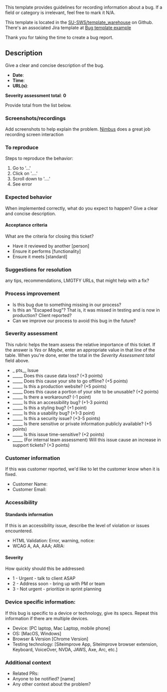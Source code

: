 This template provides guidelines for recording information about a bug. If a field or category is irrelevant, feel free to mark it N/A.

This template is located in the [SU-SWS/template_warehouse](https://github.com/SU-SWS/template_warehouse) on Github.
There's an associated Jira template at [Bug template example](https://stanfordits.atlassian.net/browse/TEMP-1)

Thank you for taking the time to create a bug report.

## Description
Give a clear and concise description of the bug.

* **Date**: 
* **Time**: 
* **URL(s)**: 

**Severity assessment total**: **0**

Provide total from the list below.

### Screenshots/recordings
Add screenshots to help explain the problem.  [Nimbus](https://chrome.google.com/webstore/detail/nimbus-screenshot-screen/bpconcjcammlapcogcnnelfmaeghhagj?hl=en) does a great job recording screen interaction

### To reproduce
Steps to reproduce the behavior:
1. Go to '...'
1. Click on '....'
1. Scroll down to '....'
1. See error

### Expected behavior
When implemented correctly, what do you expect to happen?
Give a clear and concise description.

#### Acceptance criteria
What are the criteria for closing this ticket?
* Have it reviewed by another [person]
* Ensure it performs [functionality]
* Ensure it meets [standard]

### Suggestions for resolution
any tips, recommendations, LMGTFY URLs, that might help with a fix?


### Process improvement
* Is this bug due to something missing in our process?
* Is this an "Escaped bug"? That is, it was missed in testing and is now in production? Client reported?
* Can we improve our process to avoid this bug in the future?

### Severity assessment
This rubric helps the team assess the relative importance of this ticket. If the answer is *Yes* or *Maybe*, enter an appropriate value in that line of the table. When you're done, enter the total in the *Severity Assessment total* field above.

* _ pts__  Issue
* _____ Does this cause data loss? (+3 points)
* _____ Does this cause your site to go offline? (+5 points)
* _____ Is this a production website? (+5 points)
* _____ Does this cause a portion of your site to be unusable? (+2 points)
* _____ Is there a workaround? (-1 point)
* _____ Is this an accessibility bug? (+1-3 points)
* _____ Is this a styling bug? (+1 point)
* _____ Is this a usability bug? (+1-3 point)
* _____ Is this a security issue? (+3-5 points)
* _____ Is there sensitive or private information publicly available? (+5 points)
* _____ Is this issue time-sensitive? (+2 points)
* _____ (For internal team assessment) Will this issue cause an increase in support tickets? (+3 points)

### Customer information
If this was customer reported, we'd like to let the customer know when it is fixed.
* Customer Name: 
* Customer Email: 

### Accessibility 
#### Standards information
If this is an accessibility issue, describe the level of violation or issues encountered.
* HTML Validation: Error, warning, notice: 
* WCAG A, AA, AAA; ARIA: 

#### Severity
How quickly should this be addressed:

* 1 - Urgent - talk to client ASAP
* 2 - Address soon - bring up with PM or team
* 3 - Not urgent - prioritize in sprint planning

### Device specific information:
If this bug is specific to a device or technology, give its specs. Repeat this information if there are multiple devices.
* Device: [PC laptop, Mac Laptop, mobile phone]
* OS: [MacOS, Windows]
* Browser & Version [Chrome Version]
* Testing technology: [Siteimprove App, Siteimprove browser extension, Keyboard, VoiceOver, NVDA, JAWS, Axe, Arc, etc.]

### Additional context
* Related PRs: 
* Anyone to be notified? [name]
* Any other context about the problem? 
